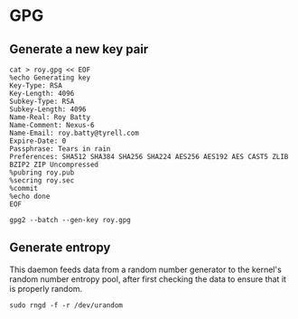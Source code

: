 # GPG

## Generate a new key pair

```
cat > roy.gpg << EOF
%echo Generating key
Key-Type: RSA 
Key-Length: 4096
Subkey-Type: RSA 
Subkey-Length: 4096
Name-Real: Roy Batty
Name-Comment: Nexus-6
Name-Email: roy.batty@tyrell.com
Expire-Date: 0
Passphrase: Tears in rain
Preferences: SHA512 SHA384 SHA256 SHA224 AES256 AES192 AES CAST5 ZLIB BZIP2 ZIP Uncompressed
%pubring roy.pub
%secring roy.sec
%commit
%echo done
EOF
```

```
gpg2 --batch --gen-key roy.gpg
```

## Generate entropy

This daemon feeds data from a random number generator to the kernel's random number entropy pool, after first checking the data to ensure that it is properly random.

```
sudo rngd -f -r /dev/urandom
```
